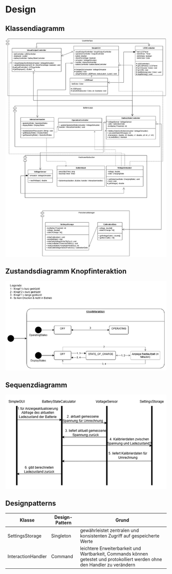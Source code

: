 # Design

## Klassendiagramm

![Klassendiagramm](./referenziert/Design/Klassendiagramm.png)

## Zustandsdiagramm Knopfinteraktion

![Zustandsdiagramm Knopfinteraktion](./referenziert/Design/Zustandsdiagramm_Knopfinteraktion.png)

## Sequenzdiagramm 

![Sequenzdiagramm Spannungsmessung zu Anzeige](./referenziert/Design/Sequenzdiagramm_Messung_zu_Anzeige.png)

## Designpatterns

| Klasse            | Design-Pattern        | Grund                         |
|-------------------|------------------------|-------------------------------|
| SettingsStorage  | Singleton  | gewährleistet zentralen und konsistenten Zugriff auf gespeicherte Werte   |
| InteractionHandler | Command | leichtere Erweiterbarkeit und Wartbarkeit, Commands können getestet und protokolliert werden ohne den Handler zu verändern |
